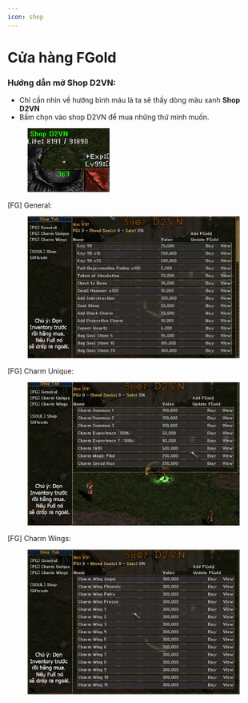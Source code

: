 ```yaml
---
icon: shop
---
```


# Cửa hàng FGold

### Hướng dẫn mở Shop D2VN:

* Chỉ cần nhìn về hướng bình máu là ta sẽ thấy dòng màu xanh **Shop D2VN**
* Bấm chọn vào shop D2VN để mua những thứ mình muốn.

<figure><img src="../../.gitbook/assets/image (3) (1) (1).png" alt=""><figcaption></figcaption></figure>

\[FG] General:

<figure><img src="../../.gitbook/assets/image (11) (1).png" alt=""><figcaption></figcaption></figure>

\[FG] Charm Unique:

<figure><img src="../../.gitbook/assets/image (1) (1) (1) (1).png" alt=""><figcaption></figcaption></figure>

\[FG] Charm Wings:

<figure><img src="../../.gitbook/assets/image (2) (1) (1).png" alt=""><figcaption></figcaption></figure>
